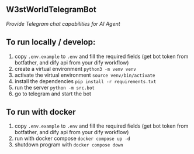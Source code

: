 ## W3stWorldTelegramBot

*Provide Telegram chat capabilities for AI Agent*

## To run locally / develop:

1. copy `.env.example` to `.env` and fill the required fields (get bot token from botfather, and dify api from your dify workflow)
2. create a virtual environment `python3 -m venv venv`
3. activate the virtual environment `source venv/bin/activate`
4. install the dependencies `pip install -r requirements.txt`
5. run the server `python -m src.bot`
6. go to telegram and start the bot

## To run with docker
1. copy `.env.example` to `.env` and fill the required fields (get bot token from botfather, and dify api from your dify workflow)
2. run with docker compose `docker compose up -d`
3. shutdown program with `docker compose down`
